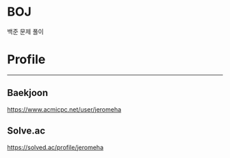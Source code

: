# BOJ
백준 문제 풀이

# Profile
------
## Baekjoon
https://www.acmicpc.net/user/jeromeha

## Solve.ac
https://solved.ac/profile/jeromeha
